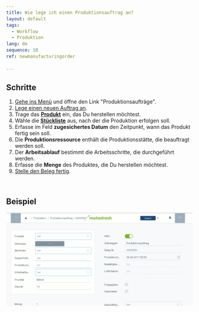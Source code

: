 ```yaml
---
title: Wie lege ich einen Produktionsauftrag an?
layout: default
tags:
  - Workflow
  - Produktion
lang: de
sequence: 10
ref: newmanufacturingorder

---
```


## Schritte

1. [Gehe ins Menü](Menu) und öffne den Link "Produktionsaufträge".
1. [Lege einen neuen Auftrag an](Neuer_Datensatz_Fenster_Webui).
1. Trage das [**Produkt**](NeuesProdukt) ein, das Du herstellen möchtest.
1. Wähle die [**Stückliste**](Stueckliste_erstellen) aus, nach der die Produktion erfolgen soll.
1. Erfasse im Feld **zugesichertes Datum** den Zeitpunkt, wann das Produkt fertig sein soll.
1. Die **Produktionsressource** enthält die Produktionsstätte, die beauftragt werden soll.
1. Der **Arbeitsablauf** bestimmt die Arbeitsschritte, die durchgeführt werden.
1. Erfasse die **Menge** des Produktes, die Du herstellen möchtest.
1. [Stelle den Beleg fertig](BelegverarbeitungFertigstellen).
<br>

## Beispiel

![](assets/neueproduktionsauftrag.gif)
